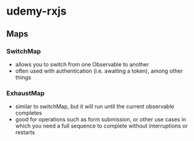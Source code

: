 # udemy-rxjs

## Maps

### SwitchMap

-   allows you to switch from one Observable to another
-   often used with authentication (i.e. awaiting a token), among other things

### ExhaustMap

-   similar to switchMap, but it will run until the current observable completes
-   good for operations such as form submission, or other use cases in which you need a full sequence to complete without interruptions or restarts
